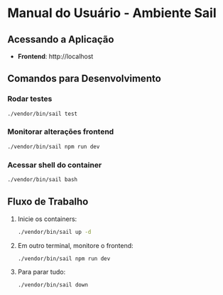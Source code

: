 # Manual do Usuário - Ambiente Sail

## Acessando a Aplicação
- **Frontend**: http://localhost

## Comandos para Desenvolvimento

### Rodar testes
```bash
./vendor/bin/sail test
```

### Monitorar alterações frontend
```bash
./vendor/bin/sail npm run dev
```

### Acessar shell do container
```bash
./vendor/bin/sail bash
```

## Fluxo de Trabalho

1. Inicie os containers:
   ```bash
   ./vendor/bin/sail up -d
   ```

2. Em outro terminal, monitore o frontend:
   ```bash
   ./vendor/bin/sail npm run dev
   ```

3. Para parar tudo:
   ```bash
   ./vendor/bin/sail down
   ```
